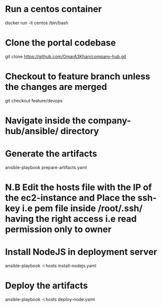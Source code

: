 # Run a centos container
docker run -it centos /bin/bash

# Clone the portal codebase
git clone https://github.com/OmarA3Khan/company-hub.git

# Checkout to feature branch unless the changes are merged
git checkout feature/devops

# Navigate inside the company-hub/ansible/ directory 
# Generate the artifacts 
ansible-playbook prepare-artifacts.yaml

# N.B Edit the hosts file with the IP of the ec2-instance and Place the ssh-key i.e pem file inside /root/.ssh/ having the right access i.e read permission only to owner 


# Install NodeJS in deployment server 
ansible-playbook -i hosts install-nodejs.yaml

# Deploy the artifacts
ansible-playbook -i hosts deploy-node.yaml